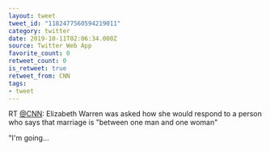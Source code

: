 ```yaml
---
layout: tweet
tweet_id: "1182477560594219011"
category: twitter
date: 2019-10-11T02:06:34.000Z
source: Twitter Web App
favorite_count: 0
retweet_count: 0
is_retweet: true
retweet_from: CNN
tags:
- tweet
---
```


RT [@CNN](https://twitter.com/@CNN): Elizabeth Warren was asked how she would respond to a person who says that marriage is "between one man and one woman"

"I'm going…
